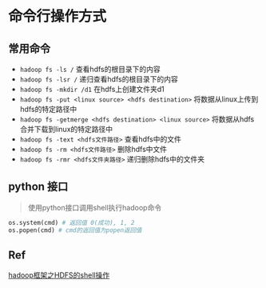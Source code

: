 # 命令行操作方式

## 常用命令
- `hadoop fs -ls /` 查看hdfs的根目录下的内容
- `hadoop fs -lsr /` 递归查看hdfs的根目录下的内容
- `hadoop fs -mkdir /d1` 在hdfs上创建文件夹d1
- `hadoop fs -put <linux source> <hdfs destination>` 将数据从linux上传到hdfs的特定路径中
- `hadoop fs -getmerge <hdfs destination> <linux source>` 将数据从hdfs合并下载到linux的特定路径中
- `hadoop fs -text <hdfs文件路径>` 查看hdfs中的文件
- `hadoop fs -rm <hdfs文件路径>` 删除hdfs中文件
- `hadoop fs -rmr <hdfs文件夹路径>` 递归删除hdfs中的文件夹

## python 接口

> 使用python接口调用shell执行hadoop命令

```python
os.system(cmd) # 返回值 0(成功), 1, 2
os.popen(cmd) # cmd的返回值为popen返回值
```

## Ref
[hadoop框架之HDFS的shell操作](www.cnblogs.com/cl1234/p/3566923.html)